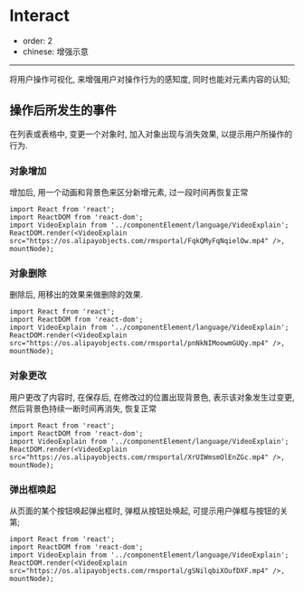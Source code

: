 # Interact

- order: 2
- chinese: 增强示意

---

将用户操作可视化, 来增强用户对操作行为的感知度, 同时也能对元素内容的认知;

## 操作后所发生的事件

在列表或表格中, 变更一个对象时, 加入对象出现与消失效果, 以提示用户所操作的行为.

### 对象增加

增加后, 用一个动画和背景色来区分新增元素, 过一段时间再恢复正常

```__react
import React from 'react';
import ReactDOM from 'react-dom';
import VideoExplain from '../componentElement/language/VideoExplain';
ReactDOM.render(<VideoExplain src="https://os.alipayobjects.com/rmsportal/FqkQMyFqNqielOw.mp4" />, mountNode);
```

### 对象删除

删除后, 用移出的效果来做删除的效果.

```__react
import React from 'react';
import ReactDOM from 'react-dom';
import VideoExplain from '../componentElement/language/VideoExplain';
ReactDOM.render(<VideoExplain src="https://os.alipayobjects.com/rmsportal/pnNkNIMoowmGUQy.mp4" />, mountNode);
```

### 对象更改

用户更改了内容时, 在保存后, 在修改过的位置出现背景色, 表示该对象发生过变更, 然后背景色持续一断时间再消失, 恢复正常

```__react
import React from 'react';
import ReactDOM from 'react-dom';
import VideoExplain from '../componentElement/language/VideoExplain';
ReactDOM.render(<VideoExplain src="https://os.alipayobjects.com/rmsportal/XrUIWmsmOlEnZGc.mp4" />, mountNode);
```

### 弹出框唤起

从页面的某个按钮唤起弹出框时, 弹框从按钮处唤起, 可提示用户弹框与按钮的关第;

```__react
import React from 'react';
import ReactDOM from 'react-dom';
import VideoExplain from '../componentElement/language/VideoExplain';
ReactDOM.render(<VideoExplain src="https://os.alipayobjects.com/rmsportal/gSNilqbiXOufDXF.mp4" />, mountNode);
```

